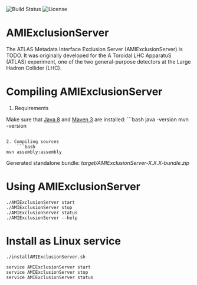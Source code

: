 ![Build Status](https://api.travis-ci.org/ami-team/AMIExclusionServer.svg?branch=master)
![License](https://img.shields.io/badge/license-CeCILL--C-brightgreen.svg)

AMIExclusionServer
==================

The ATLAS Metadata Interface Exclusion Server (AMIExclusionServer) is TODO. It was originally developed for the A Toroidal LHC ApparatuS (ATLAS) experiment, one of the two general-purpose detectors at the Large Hadron Collider (LHC).

Compiling AMIExclusionServer
============================

1. Requirements

  Make sure that [Java 8](http://www.oracle.com/technetwork/java/javase/) and [Maven 3](http://maven.apache.org/) are installed:
	```bash
java -version
mvn -version
```

2. Compiling sources
	```bash
mvn assembly:assembly
```

Generated standalone bundle: *target/AMIExclusionServer-X.X.X-bundle.zip*

Using AMIExclusionServer
===================

	./AMIExclusionServer start
	./AMIExclusionServer stop
	./AMIExclusionServer status
	./AMIExclusionServer --help

Install as Linux service
========================

	./installAMIExclusionServer.sh

	service AMIExclusionServer start
	service AMIExclusionServer stop
	service AMIExclusionServer status
